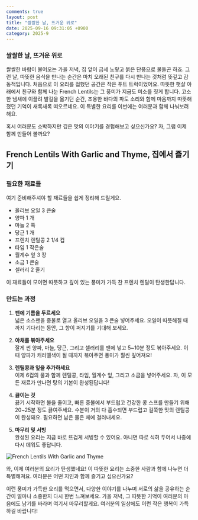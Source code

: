 ```yaml
---
comments: true
layout: post
title: "쌀쌀한 날, 뜨거운 위로"
date: 2025-09-16 09:31:05 +0900
category: 2025-9
---
```


### 쌀쌀한 날, 뜨거운 위로

쌀쌀한 바람이 불어오는 가을 저녁, 집 앞이 금세 노랗고 붉은 단풍으로 물들곤 하죠. 그런 날, 따뜻한 음식을 만나는 순간은 마치 오래된 친구를 다시 만나는 것처럼 뜻깊고 감동적입니다. 처음으로 이 요리를 접했던 공간은 작은 푸트 트럭이었어요. 따뜻한 햇살 아래에서 친구와 함께 나눈 French Lentils는 그 풍미가 지금도 미소를 짓게 합니다. 고소한 냄새에 이끌려 발길을 옮기던 순간, 조용한 바다의 파도 소리와 함께 마음까지 따뜻해졌던 기억이 새록새록 떠오르네요. 이 특별한 요리를 이번에는 여러분과 함께 나눠보려 해요.

혹시 여러분도 소박하지만 깊은 맛의 이야기를 경험해보고 싶으신가요? 자, 그럼 이제 함께 만들어 볼까요?


## French Lentils With Garlic and Thyme, 집에서 즐기기 

### 필요한 재료들

여기 준비해주셔야 할 재료들을 쉽게 정리해 드릴게요.

- 올리브 오일 3 큰술
- 양파 1 개
- 마늘 2 쪽
- 당근 1 개
- 프렌치 렌틸콩 2 1/4 컵
- 타임 1 작은술
- 월계수 잎 3 장
- 소금 1 큰술
- 셀러리 2 줄기

이 재료들이 모이면 따뜻하고 깊이 있는 풍미가 가득 찬 프렌치 렌틸이 탄생한답니다.

### 만드는 과정

1. **팬에 기름을 두르세요**  
   넓은 소스팬을 중불로 열고 올리브 오일을 3 큰술 넣어주세요. 오일이 따뜻해질 때까지 기다리는 동안, 그 향이 퍼지기를 기대해 보세요.

2. **야채를 볶아주세요**  
   잘게 썬 양파, 마늘, 당근, 그리고 셀러리를 팬에 넣고 5~10분 정도 볶아주세요. 이때 양파가 캐러멜색이 될 때까지 볶아주면 풍미가 훨씬 깊어져요! 

3. **렌틸콩과 잎을 추가하세요**  
   이제 6컵의 물과 함께 렌틸콩, 타임, 월계수 잎, 그리고 소금을 넣어주세요. 자, 이 모든 재료가 만나면 탕의 기본이 완성된답니다!

4. **끓이는 것**  
   끓기 시작하면 불을 줄이고, 빠른 중불에서 부드럽고 건강한 콩 스프를 만들기 위해 20~25분 정도 끓여주세요. 수분이 거의 다 흡수되면 부드럽고 걸쭉한 맛의 렌틸콩이 완성돼요. 필요하면 남은 물은 체에 걸러내세요.

5. **마무리 및 서빙**  
   완성된 요리는 지금 바로 뜨겁게 서빙할 수 있어요. 아니면 따로 식혀 두어서 나중에 다시 데워도 좋답니다. 

![French Lentils With Garlic and Thyme](https://www.themealdb.com/images/media/meals/vwwspt1487394060.jpg)


와, 이제 여러분의 요리가 탄생했네요! 이 따뜻한 요리는 소중한 사람과 함께 나누면 더 특별해져요. 여러분은 어떤 지인과 함께 즐기고 싶으신가요?

이런 풍미가 가득한 요리를 먹으면서, 다양한 이야기를 나누며 서로의 삶을 공유하는 순간이 얼마나 소중한지 다시 한번 느껴보세요. 가을 저녁, 그 따뜻한 기억이 여러분의 마음에도 남기를 바라며 여기서 마무리할게요. 여러분의 일상에도 이런 작은 행복이 가득하길 바랍니다!